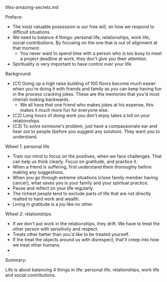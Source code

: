 lifes-amazing-secrets.md

Preface:
- The most valuable posesssion is our free will, on how we respond to difficult situations. 
- We need to balance 4 things: personal life, relationships, work life, social contributions. By focusing on the one that is out of alignment at that moment. 
	- You never want to spend time with a person who is too busy to meet a project deadline at work, they don't give you their attention. 
- Spirituality is very important to have control over your life. 

Background: 
- [C1] Going up a high raise building of 100 floors become much easier when you're doing it with friends and family as you can keep having fun in the process cracking jokes. These are the memories that you'd most cherish looking backwards. 
	- We all have that one friend who makes jokes at his expense, this makes it much more fun for everyone else.
- [C2] Long hours of doing work you don't enjoy takes a toll on your relationships. 
- [C3] To solve someone's problem, just have a compassionate ear and hear out to people (before you suggest any solution). They want you to understand. 

Wheel 1: personal life 
- Train our mind to focus on the positives, when we face challenges. That can help us think clearly. Focus on gratitude, and practice it. 
- When a friend is suffering, first understand them thoroughly before making any suggestions.  
- When you go through extreme situations (close family member having cancer), what saves you is your family and your spiritual practice.
- Pause and reflect on your life regularly. 
- The richest people tend to exclude parts of life that are not directly realted to hard work and wealth. 
- Living in gratitude is a joy like no other. 

Wheel 2: relationships
- If we don't put work in the relationships, they drift. We have to treat the other person with sensitivity and respect.
- Treats other better than you'd like to be treated yourself. 
- If the treat the objects around us with disrespect, that'll creep into how we treat other humans.
- 

Summary:

Life is about balancing 4 things in life: personal life, relationships, work life and social contributions. 


